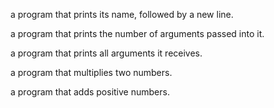 a program that prints its name, followed by a new line.

a program that prints the number of arguments passed into it.

a program that prints all arguments it receives.

a program that multiplies two numbers.

a program that adds positive numbers.
